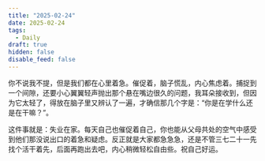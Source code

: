 ```yaml
---
title: "2025-02-24"
date: 2025-02-24
tags:
  - Daily
draft: true
hidden: false
disable_feed: false
---
```


你不说我不提，但是我们都在心里着急。催促着，脑子慌乱，内心焦虑着。捕捉到一个间隙，还要小心翼翼轻声抛出那个悬在嘴边很久的问题，我耳朵接收到，但因为它太轻了，得放在脑子里又辨认了一遍，才确信那几个字是：“你是在学什么还是在干嘛？”。



这件事就是：失业在家。每天自己也催促着自己，你也能从父母共处的空气中感受到他们那没说出口的着急和疑虑。反正就是大家都急急急，还是不管三七二十一先找个活干着先，后面再跑出去吧，内心稍微轻松自由些。祝自己好运。
